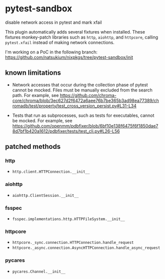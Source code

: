 # pytest-sandbox

disable network access in pytest and mark xfail

This plugin automatically adds several fixtures when installed.
These fixtures monkey-patch libraries such as `http`, `aiohttp`, and `httpcore`,
calling `pytest.xfail` instead of making network connections.

I'm working on a PoC in the following branch:
<https://github.com/natsukium/nixpkgs/tree/pytest-sandbox/init>

## known limitations

- Network accesses that occur during the collection phase of pytest cannot be mocked.
Files must be manually excluded from the search path.
For example, see <https://github.com/chroma-core/chroma/blob/3ec627d2f6472a6aee76b7be365b3ad98ea77389/chromadb/test/property/test_cross_version_persist.py#L31-L34>

- Tests that run as subprocesses, such as tests for executables, cannot be mocked.
For example, see <https://github.com/openmm/pdbfixer/blob/6bf10e138f6475f6f1850dae78d7bf1b420a1612/pdbfixer/tests/test_cli.py#L26-L56>

## patched methods

### http

- `http.client.HTTPConnection.__init__`

### aiohttp

- `aiohttp.ClientSession.__init__`

### fsspec

- `fsspec.implementations.http.HTTPFileSystem.__init__`

### httpcore

- `httpcore._sync.connection.HTTPConnection.handle_request`
- `httpcore._async.connection.AsyncHTTPConnection.handle_async_request`

### pycares

- `pycares.Channel.__init__`
